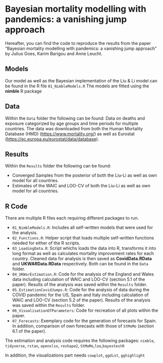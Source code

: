 # Bayesian mortality modelling with pandemics: a vanishing jump approach
Hereafter, you can find the code to reproduce the results from the paper “Bayesian mortality modelling with pandemics: a vanishing jump approach” by Julius Goes, Karim Barigou and Anne Leucht.

## Models 
Our model as well as the Bayesian implementation of the Liu & Li model can be found in the R file `01_NimbleModels.R`
The models are fitted using the **nimble** R package 

## Data 
Within the `Data` folder the following can be found: Data on deaths and exposure categorized by age groups and time periods for multiple countries. 
The data was downloaded from both the Human Mortality Database (HMD) (https://www.mortality.org/) as well as Eurostat (https://ec.europa.eu/eurostat/data/database). 

## Results
Within the `Results` folder the following can be found: 
  * Converged Samples from the posterior of both the Liu-Li as well as own model for all countries.
  * Estimates of the WAIC and LOO-CV of both the Liu-Li as well as own model for all countries.

## R Code
There are multiple R files each requiring different packages to run.  

* `01_NimbleModels.R`: Includes all self-written models that were used for the analysis.
* `02_Functions.R`: Helper script that loads multiple self-written functions needed for either of the R scripts. 
* `03_LoadingData.R`: Script whichs loads the data into R, transforms it into long format as well as calculates mortality improvement rates for each country. Cleaned data for analysis is then saved as **CovidData.RData** and **UKWARData.RData** respectively. Both can be found in the `Data` folder.
* `04_UKWarEstimation.R`: Code for the analysis of the England and Wales data including calculation of WAIC and LOO-CV (section 5.1 of the paper). Results of the analysis was saved within the `Results` folder. 
* `05_EstimationCovidJumps.R`: Code for the analysis of data during the COVID pandemic for the US, Spain and Italy including calculation of WAIC and LOO-CV (section 5.2 of the paper). Results of the analysis was saved within the `Results` folder.
* `06_VisualisationOfParameters`: Code for recreation of all plots within the paper. 
* `07_Forecasts`: Exemplary code for the generation of forecasts for Spain. In addition, comparison of own forecasts with those of `StMoMo` (section 6.1 of the paper).  

The estimation and analysis code requires the following packages: 
`nimble`, `tidyverse`, `rstan`, `openxlsx`, `reshape2`, `StMoMo`,`loo`,`bayestestR`

In addition, the visualizations part needs 
`cowplot`, `ggdist`, `gghighlight`


